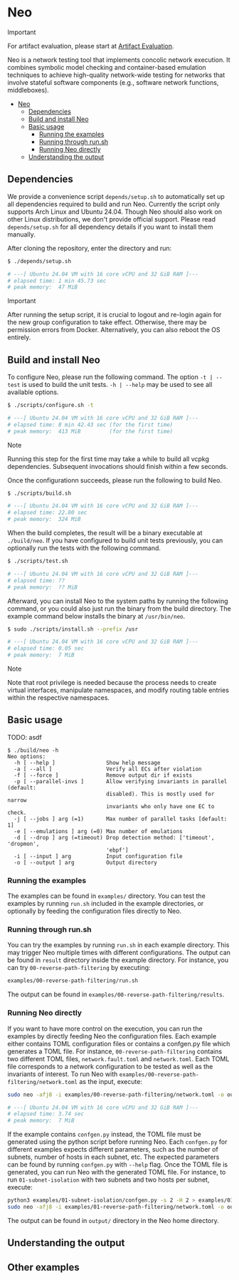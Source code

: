 # Neo

> [!IMPORTANT]
> For artifact evaluation, please start at
> [Artifact Evaluation](/doc/artifact-evaluation.md).

Neo is a network testing tool that implements concolic network execution. It
combines symbolic model checking and container-based emulation techniques to
achieve high-quality network-wide testing for networks that involve stateful
software components (e.g., software network functions, middleboxes).

<!--toc:start-->
- [Neo](#neo)
  - [Dependencies](#dependencies)
  - [Build and install Neo](#build-and-install-neo)
  - [Basic usage](#basic-usage)
    - [Running the examples](#running-the-examples)
    - [Running through run.sh](#running-through-runsh)
    - [Running Neo directly](#running-neo-directly)
  - [Understanding the output](#understanding-the-output)
<!--toc:end-->

## Dependencies

We provide a convenience script `depends/setup.sh` to automatically set up all
dependencies required to build and run Neo. Currently the script only supports
Arch Linux and Ubuntu 24.04. Though Neo should also work on other Linux
distributions, we don't provide official support. Please read `depends/setup.sh`
for all dependency details if you want to install them manually.

After cloning the repository, enter the directory and run:

```sh
$ ./depends/setup.sh

# ---[ Ubuntu 24.04 VM with 16 core vCPU and 32 GiB RAM ]---
# elapsed time: 1 min 45.73 sec
# peak memory:  47 MiB
```

> [!IMPORTANT]
> After running the setup script, it is crucial to logout and re-login again for
> the new group configuration to take effect. Otherwise, there may be permission
> errors from Docker. Alternatively, you can also reboot the OS entirely.

## Build and install Neo

To configure Neo, please run the following command. The option `-t | --test` is
used to build the unit tests. `-h | --help` may be used to see all available
options.

```sh
$ ./scripts/configure.sh -t

# ---[ Ubuntu 24.04 VM with 16 core vCPU and 32 GiB RAM ]---
# elapsed time: 8 min 42.43 sec (for the first time)
# peak memory:  413 MiB         (for the first time)
```

> [!NOTE]
> Running this step for the first time may take a while to build all vcpkg
> dependencies. Subsequent invocations should finish within a few seconds.

Once the configurationn succeeds, please run the following to build Neo.

```sh
$ ./scripts/build.sh

# ---[ Ubuntu 24.04 VM with 16 core vCPU and 32 GiB RAM ]---
# elapsed time: 22.80 sec
# peak memory:  324 MiB
```

When the build completes, the result will be a binary executable at
`./build/neo`. If you have configured to build unit tests previously, you can
optionally run the tests with the following command.

```sh
$ ./scripts/test.sh

# ---[ Ubuntu 24.04 VM with 16 core vCPU and 32 GiB RAM ]---
# elapsed time: ??
# peak memory:  ?? MiB
```

Afterward, you can install Neo to the system paths by running the following
command, or you could also just run the binary from the build directory. The
example command below installs the binary at `/usr/bin/neo`.

```sh
$ sudo ./scripts/install.sh --prefix /usr

# ---[ Ubuntu 24.04 VM with 16 core vCPU and 32 GiB RAM ]---
# elapsed time: 0.05 sec
# peak memory:  7 MiB
```

> [!NOTE]
> Note that root privilege is needed because the process needs to create virtual
> interfaces, manipulate namespaces, and modify routing table entries within the
> respective namespaces.

## Basic usage

TODO: asdf

```
$ ./build/neo -h
Neo options:
  -h [ --help ]                Show help message
  -a [ --all ]                 Verify all ECs after violation
  -f [ --force ]               Remove output dir if exists
  -p [ --parallel-invs ]       Allow verifying invariants in parallel (default:
                               disabled). This is mostly used for narrow
                               invariants who only have one EC to check.
  -j [ --jobs ] arg (=1)       Max number of parallel tasks [default: 1]
  -e [ --emulations ] arg (=0) Max number of emulations
  -d [ --drop ] arg (=timeout) Drop detection method: ['timeout', 'dropmon',
                               'ebpf']
  -i [ --input ] arg           Input configuration file
  -o [ --output ] arg          Output directory
```

### Running the examples

The examples can be found in `examples/` directory. You can test the examples by
running `run.sh` included in the example directories, or optionally by feeding
the configuration files directly to Neo.

### Running through run.sh

You can try the examples by running `run.sh` in each example directory. This may
trigger Neo multiple times with different configurations. The output can be
found in `result` directory inside the example directory. For instance, you can
try `00-reverse-path-filtering` by executing:

```sh
examples/00-reverse-path-filtering/run.sh
```

The output can be found in `examples/00-reverse-path-filtering/results`.

### Running Neo directly

If you want to have more control on the execution, you can run the examples by
directly feeding Neo the configuration files. Each example either contains TOML
configuration files or contains a confgen.py file which generates a TOML file.
For instance, `00-reverse-path-filtering` contains two different TOML files,
`network.fault.toml` and `network.toml`. Each TOML file corresponds to a network
configuration to be tested as well as the invariants of interest. To run Neo
with `examples/00-reverse-path-filtering/network.toml` as the input, execute:

```sh
sudo neo -afj8 -i examples/00-reverse-path-filtering/network.toml -o output

# ---[ Ubuntu 24.04 VM with 16 core vCPU and 32 GiB RAM ]---
# elapsed time: 3.74 sec
# peak memory:  7 MiB
```

If the example contains `confgen.py` instead, the TOML file must be generated
using the python script before running Neo. Each `confgen.py` for different
examples expects different parameters, such as the number of subnets, number of
hosts in each subnet, etc. The expected parameters can be found by running
`confgen.py` with `--help` flag. Once the TOML file is generated, you can run
Neo with the generated TOML file. For instance, to run `01-subnet-isolation`
with two subnets and two hosts per subnet, execute:

```sh
python3 examples/01-subnet-isolation/confgen.py -s 2 -H 2 > examples/01-subnet-isolation/network.toml
sudo neo -afj8 -i examples/01-reverse-path-filtering/network.toml -o output
```

The output can be found in `output/` directory in the Neo home directory.

## Understanding the output

## Other examples
